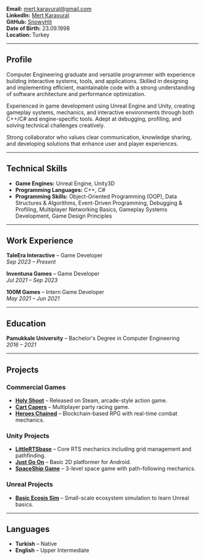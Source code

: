 **Email:** mert.karavural@gmail.com  
**LinkedIn:** [Mert Karavural](https://www.linkedin.com/in/mert-karavural-0ba823206/)  
**GitHub:** [SnowyHit](https://github.com/SnowyHit)  
**Date of Birth:** 23.09.1998  
**Location:** Turkey  

---

## Profile
Computer Engineering graduate and versatile programmer with experience building interactive systems, tools, and applications. Skilled in designing and implementing efficient, maintainable code with a strong understanding of software architecture and performance optimization.

Experienced in game development using Unreal Engine and Unity, creating gameplay systems, mechanics, and interactive environments through both C++/C# and engine-specific tools. Adept at debugging, profiling, and solving technical challenges creatively.

Strong collaborator who values clear communication, knowledge sharing, and developing solutions that enhance user and player experiences.

---

## Technical Skills
- **Game Engines:** Unreal Engine, Unity3D  
- **Programming Languages:** C++, C#  
- **Programming Skills:** Object-Oriented Programming (OOP), Data Structures & Algorithms, Event-Driven Programming, Debugging & Profiling, Multiplayer Networking Basics, Gameplay Systems Development, Game Design Principles

---

## Work Experience
**TaleEra Interactive** – Game Developer  
*Sep 2023 – Present*  

**Inventuna Games** – Game Developer  
*Jul 2021 – Sep 2023*  

**100M Games** – Intern Game Developer  
*May 2021 – Jun 2021*  

---

## Education
**Pamukkale University** – Bachelor's Degree in Computer Engineering  
*2016 – 2021*  

---

## Projects

### Commercial Games
- [**Holy Shoot**](https://store.steampowered.com/app/2881660/Holy_Shoot/) – Released on Steam, arcade-style action game.  
- [**Cart Capers**](https://store.steampowered.com/app/3582170/Cart_Capers/) – Multiplayer party racing game.  
- [**Heroes Chained**](https://heroeschained.com/) – Blockchain-based RPG with real-time combat mechanics.

### Unity Projects
- [**LittleRTSbase**](https://github.com/SnowyHit/LittleRTS) – Core RTS mechanics including grid management and pathfinding.  
- [**Just Go On**](https://github.com/SnowyHit/Just-Go-On) – Basic 2D platformer for Android.  
- [**SpaceShip Game**](https://github.com/SnowyHit/SpaceShip) – 3-level space game with path-following mechanics.

### Unreal Projects
- [**Basic Ecosis Sim**](https://github.com/SnowyHit/EcosisSim) – Small-scale ecosystem simulation to learn Unreal basics.

---

## Languages
- **Turkish** – Native  
- **English** – Upper Intermediate  

